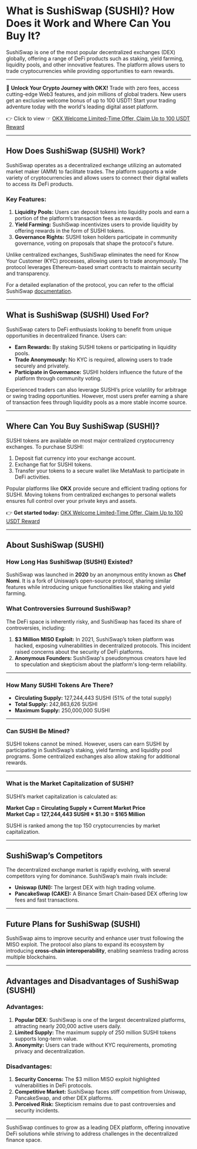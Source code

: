 # What is SushiSwap (SUSHI)? How Does it Work and Where Can You Buy It?

SushiSwap is one of the most popular decentralized exchanges (DEX) globally, offering a range of DeFi products such as staking, yield farming, liquidity pools, and other innovative features. The platform allows users to trade cryptocurrencies while providing opportunities to earn rewards.

---

🚀 **Unlock Your Crypto Journey with OKX!** Trade with zero fees, access cutting-edge Web3 features, and join millions of global traders. New users get an exclusive welcome bonus of up to 100 USDT! Start your trading adventure today with the world's leading digital asset platform.

👉 Click to view ☞ [OKX Welcome Limited-Time Offer, Claim Up to 100 USDT Reward](https://bit.ly/OKXe)

---

## How Does SushiSwap (SUSHI) Work?

SushiSwap operates as a decentralized exchange utilizing an automated market maker (AMM) to facilitate trades. The platform supports a wide variety of cryptocurrencies and allows users to connect their digital wallets to access its DeFi products. 

### Key Features:
1. **Liquidity Pools:** Users can deposit tokens into liquidity pools and earn a portion of the platform’s transaction fees as rewards.
2. **Yield Farming:** SushiSwap incentivizes users to provide liquidity by offering rewards in the form of SUSHI tokens.
3. **Governance Rights:** SUSHI token holders participate in community governance, voting on proposals that shape the protocol's future.

Unlike centralized exchanges, SushiSwap eliminates the need for Know Your Customer (KYC) processes, allowing users to trade anonymously. The protocol leverages Ethereum-based smart contracts to maintain security and transparency.

For a detailed explanation of the protocol, you can refer to the official SushiSwap [documentation](https://docs.sushi.com/).

---

## What is SushiSwap (SUSHI) Used For?

SushiSwap caters to DeFi enthusiasts looking to benefit from unique opportunities in decentralized finance. Users can:
- **Earn Rewards:** By staking SUSHI tokens or participating in liquidity pools.
- **Trade Anonymously:** No KYC is required, allowing users to trade securely and privately.
- **Participate in Governance:** SUSHI holders influence the future of the platform through community voting.

Experienced traders can also leverage SUSHI’s price volatility for arbitrage or swing trading opportunities. However, most users prefer earning a share of transaction fees through liquidity pools as a more stable income source.

---

## Where Can You Buy SushiSwap (SUSHI)?

SUSHI tokens are available on most major centralized cryptocurrency exchanges. To purchase SUSHI:
1. Deposit fiat currency into your exchange account.
2. Exchange fiat for SUSHI tokens.
3. Transfer your tokens to a secure wallet like MetaMask to participate in DeFi activities.

Popular platforms like **OKX** provide secure and efficient trading options for SUSHI. Moving tokens from centralized exchanges to personal wallets ensures full control over your private keys and assets.

👉 **Get started today:** [OKX Welcome Limited-Time Offer, Claim Up to 100 USDT Reward](https://bit.ly/OKXe)

---

## About SushiSwap (SUSHI)

### How Long Has SushiSwap (SUSHI) Existed?

SushiSwap was launched in **2020** by an anonymous entity known as **Chef Nomi**. It is a fork of Uniswap’s open-source protocol, sharing similar features while introducing unique functionalities like staking and yield farming.

### What Controversies Surround SushiSwap?

The DeFi space is inherently risky, and SushiSwap has faced its share of controversies, including:
1. **$3 Million MISO Exploit:** In 2021, SushiSwap’s token platform was hacked, exposing vulnerabilities in decentralized protocols. This incident raised concerns about the security of DeFi platforms.
2. **Anonymous Founders:** SushiSwap's pseudonymous creators have led to speculation and skepticism about the platform's long-term reliability.

---

### How Many SUSHI Tokens Are There?

- **Circulating Supply:** 127,244,443 SUSHI (51% of the total supply)
- **Total Supply:** 242,863,626 SUSHI
- **Maximum Supply:** 250,000,000 SUSHI

---

### Can SUSHI Be Mined?

SUSHI tokens cannot be mined. However, users can earn SUSHI by participating in SushiSwap’s staking, yield farming, and liquidity pool programs. Some centralized exchanges also allow staking for additional rewards.

---

### What is the Market Capitalization of SUSHI?

SUSHI’s market capitalization is calculated as:

**Market Cap = Circulating Supply × Current Market Price**  
**Market Cap = 127,244,443 SUSHI × $1.30 = $165 Million**

SUSHI is ranked among the top 150 cryptocurrencies by market capitalization.

---

## SushiSwap’s Competitors

The decentralized exchange market is rapidly evolving, with several competitors vying for dominance. SushiSwap’s main rivals include:
- **Uniswap (UNI):** The largest DEX with high trading volume.
- **PancakeSwap (CAKE):** A Binance Smart Chain-based DEX offering low fees and fast transactions.

---

## Future Plans for SushiSwap (SUSHI)

SushiSwap aims to improve security and enhance user trust following the MISO exploit. The protocol also plans to expand its ecosystem by introducing **cross-chain interoperability**, enabling seamless trading across multiple blockchains.

---

## Advantages and Disadvantages of SushiSwap (SUSHI)

### **Advantages:**
1. **Popular DEX:** SushiSwap is one of the largest decentralized platforms, attracting nearly 200,000 active users daily.
2. **Limited Supply:** The maximum supply of 250 million SUSHI tokens supports long-term value.
3. **Anonymity:** Users can trade without KYC requirements, promoting privacy and decentralization.

### **Disadvantages:**
1. **Security Concerns:** The $3 million MISO exploit highlighted vulnerabilities in DeFi protocols.
2. **Competitive Market:** SushiSwap faces stiff competition from Uniswap, PancakeSwap, and other DEX platforms.
3. **Perceived Risk:** Skepticism remains due to past controversies and security incidents.

---

SushiSwap continues to grow as a leading DEX platform, offering innovative DeFi solutions while striving to address challenges in the decentralized finance space.
